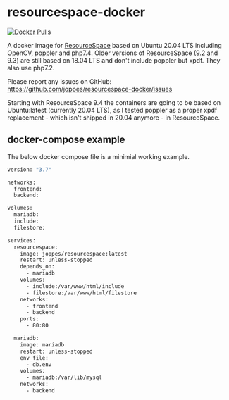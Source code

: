 # resourcespace-docker

[![Docker Pulls](https://img.shields.io/docker/pulls/joppes/resourcespace)](https://hub.docker.com/r/joppes/resourcespace)

A docker image for [ResourceSpace](https://www.resourcespace.com/svn) based on Ubuntu 20.04 LTS including OpenCV, poppler and php7.4. Older versions of ResourceSpace (9.2 and 9.3) are still based on 18.04 LTS and don't include poppler but xpdf. They also use php7.2.

Please report any issues on GitHub: https://github.com/joppes/resourcespace-docker/issues

Starting with ResourceSpace 9.4 the containers are going to be based on Ubuntu:latest (currently 20.04 LTS), as I tested poppler as a proper xpdf replacement - which isn't shipped in 20.04 anymore - in ResourceSpace.

## docker-compose example

The below docker compose file is a minimial working example.

```Dockerfile
version: "3.7"

networks:
  frontend:
  backend:

volumes:
  mariadb:
  include:
  filestore:

services:
  resourcespace:
    image: joppes/resourcespace:latest
    restart: unless-stopped
    depends_on:
      - mariadb
    volumes:
      - include:/var/www/html/include
      - filestore:/var/www/html/filestore
    networks:
      - frontend
      - backend
    ports:
      - 80:80

  mariadb:
    image: mariadb
    restart: unless-stopped
    env_file:
      - db.env
    volumes:
      - mariadb:/var/lib/mysql
    networks:
      - backend
```
